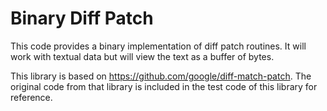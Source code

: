 # Binary Diff Patch

This code provides a binary implementation of diff patch routines.  It will work with textual data but will view the text as a buffer of bytes.

This library is based on https://github.com/google/diff-match-patch.
The original code from that library is included in the test code of this library for reference.

